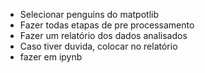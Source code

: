 - Selecionar penguins do matpotlib
- Fazer todas etapas de pre processamento
- Fazer um relatório dos dados analisados
- Caso tiver duvida, colocar no relatório
- fazer em ipynb